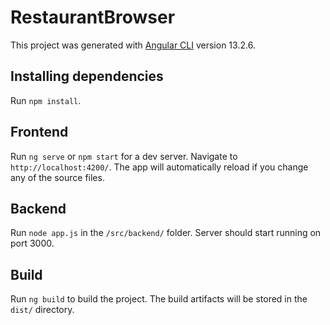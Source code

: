 # RestaurantBrowser

This project was generated with [Angular CLI](https://github.com/angular/angular-cli) version 13.2.6.

## Installing dependencies

Run `npm install`.

## Frontend

Run `ng serve` or `npm start` for a dev server. Navigate to `http://localhost:4200/`. The app will automatically reload if you change any of the source files.

## Backend 

Run `node app.js` in the `/src/backend/` folder. Server should start running on port 3000.

## Build

Run `ng build` to build the project. The build artifacts will be stored in the `dist/` directory.

